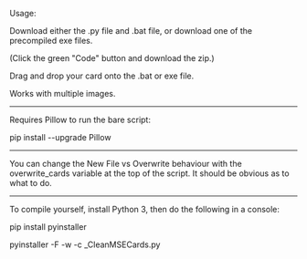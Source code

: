 Usage:

Download either the .py file and .bat file, or download one of the precompiled exe files.

(Click the green "Code" button and download the zip.)

Drag and drop your card onto the .bat or exe file.

Works with multiple images.

---

Requires Pillow to run the bare script:

pip install --upgrade Pillow

---

You can change the New File vs Overwrite behaviour with the overwrite_cards variable at the top of the script. It should be obvious as to what to do.

---

To compile yourself, install Python 3, then do the following in a console:

pip install pyinstaller

pyinstaller -F -w -c _CleanMSECards.py